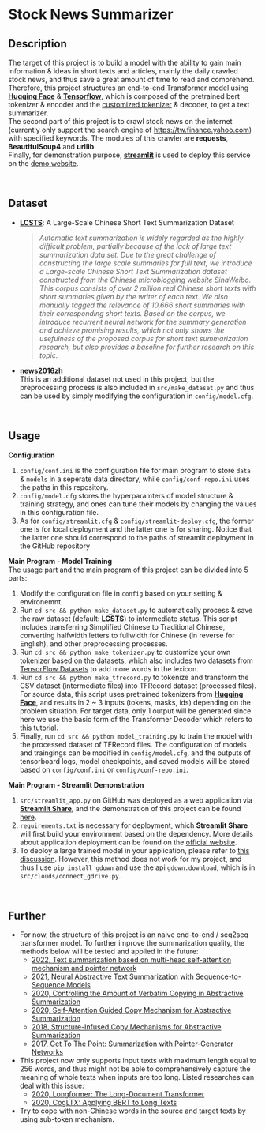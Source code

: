 # **Stock News Summarizer**

## **Description**
The target of this project is to build a model with the ability to gain main information & ideas in short texts and articles, mainly the daily crawled stock news, and thus save a great amount of time to read and comprehend. Therefore, this project structures an end-to-end Transformer model using [**Hugging Face**](https://huggingface.co/) & [**Tensorflow**](https://www.tensorflow.org/?hl=zh-tw), which is composed of the pretrained bert tokenizer & encoder and the [customized tokenizer](https://github.com/bobscchien/text-tokenizer) & decoder, to get a text summarizer. <br>
The second part of this project is to crawl stock news on the internet (currently only support the search engine of https://tw.finance.yahoo.com) with specified keywords. The modules of this crawler are **requests**, **BeautifulSoup4** and **urllib**. <br> 
Finally, for demonstration purpose, [**streamlit**](https://streamlit.io/) is used to deploy this service on the [demo website](https://share.streamlit.io/bobscchien/text-summarizer/src/streamlit_app.py).

<br>

## **Dataset**

* [**LCSTS**](http://icrc.hitsz.edu.cn/Article/show/139.html): A Large-Scale Chinese Short Text Summarization Dataset <br> 
  >  _Automatic text summarization is widely regarded as the highly difficult problem, partially because of the lack of large text summarization data set. Due to the great challenge of constructing the large scale summaries for full text, we introduce a Large-scale Chinese Short Text Summarization dataset constructed from the Chinese microblogging website SinaWeibo. This corpus consists of over 2 million real Chinese short texts with short summaries given by the writer of each text. We also manually tagged the relevance of 10,666 short summaries with their corresponding short texts. Based on the corpus, we introduce recurrent neural network for the summary generation and achieve promising results, which not only shows the usefulness of the proposed corpus for short text summarization research, but also provides a baseline for further research on this topic._

* [**news2016zh**](https://github.com/brightmart/nlp_chinese_corpus) <br>
  This is an additional dataset not used in this project, but the preprocessing process is also included in `src/make_dataset.py` and thus can be used by simply modifying the configuration in `config/model.cfg`.

<br>

## **Usage**
**Configuration** <br>
1. `config/conf.ini` is the configuration file for main program to store `data` & `models` in a seperate data directory, while `config/conf-repo.ini` uses the paths in this repository. 
2. `config/model.cfg` stores the hyperparamters of model structure & training strategy, and ones can tune their models by changing the values in this configuration file. 
3. As for `config/streamlit.cfg` & `config/streamlit-deploy.cfg`, the former one is for local deployment and the latter one is for sharing. Notice that the latter one should correspond to the paths of streamlit deployment in the GitHub repository <br>

**Main Program - Model Training** <br>
The usage part and the main program of this project can be divided into 5 parts:
1. Modify the configuration file in `config` based on your setting & environemnt.
2. Run `cd src && python make_dataset.py` to automatically process & save the raw dataset (default: [**LCSTS**](http://icrc.hitsz.edu.cn/Article/show/139.html)) to intermediate status. This script includes transferring Simplified Chinese to Traditional Chinese, converting halfwidth letters to fullwidth for Chinese (in reverse for English), and other preprocessing processes. 
3. Run `cd src && python make_tokenizer.py` to customize your own tokenizer based on the datasets, which also includes two datasets from [TensorFlow Datasets](https://www.tensorflow.org/datasets/overview) to add more words in the lexicon.
4. Run `cd src && python make_tfrecord.py` to tokenize and transform the CSV dataset (intermediate files) into TFRecord dataset (processed files). For source data, this script uses pretrained tokenizers from [**Hugging Face**](https://huggingface.co/), and results in 2 ~ 3 inputs (tokens, masks, ids) depending on the problem situation. For target data, only 1 output will be generated since here we use the basic form of the Transformer Decoder which refers to [this tutorial](https://www.tensorflow.org/text/tutorials/transformer).
5. Finally, run `cd src && python model_training.py` to train the model with the processed dataset of TFRecord files. The configuration of models and traingings can be modified in `config/model.cfg`, and the outputs of tensorboard logs, model checkpoints, and saved models will be stored based on `config/conf.ini` or `config/conf-repo.ini`.

**Main Program - Streamlit Demonstration** <br>
1. `src/streamlit_app.py` on GitHub was deployed as a web application via [**Streamlit Share**](https://share.streamlit.io/), and the demonstration of this project can be found [here](https://share.streamlit.io/bobscchien/text-summarizer/src/streamlit_app.py).
2. `requirements.txt` is necessary for deployment, which **Streamlit Share** will first build your environment based on the dependency. More details about application deployment can be found on the [official website](https://docs.streamlit.io/streamlit-cloud/get-started/deploy-an-app).
3. To deploy a large trained model in your application, please refer to [this discussion](https://discuss.streamlit.io/t/how-to-download-large-model-files-to-the-sharing-app/7160/5). However, this method does not work for my project, and thus I use `pip install gdown` and use the api `gdown.download`, which is in `src/clouds/connect_gdrive.py`.

<br>

## **Further**
* For now, the structure of this project is an naive end-to-end / seq2seq transformer model. To further improve the summarization quality, the methods below will be tested and applied in the future:
  * [2022, Text summarization based on multi-head self-attention mechanism and pointer network](https://link.springer.com/article/10.1007/s40747-021-00527-2)
  * [2021, Neural Abstractive Text Summarization with Sequence-to-Sequence Models](https://dl.acm.org/doi/abs/10.1145/3419106)
  * [2020, Controlling the Amount of Verbatim Copying in Abstractive Summarization](https://arxiv.org/pdf/1911.10390.pdf)
  * [2020, Self-Attention Guided Copy Mechanism for Abstractive Summarization](https://aclanthology.org/2020.acl-main.125.pdf)
  * [2018, Structure-Infused Copy Mechanisms for Abstractive Summarization](https://aclanthology.org/C18-1146.pdf)
  * [2017, Get To The Point: Summarization with Pointer-Generator Networks](https://arxiv.org/abs/1704.04368)
* This project now only supports input texts with maximum length equal to 256 words, and thus might not be able to comprehensively capture the meaning of whole texts when inputs are too long. Listed researches can deal with this issue:
  * [2020, Longformer: The Long-Document Transformer](https://arxiv.org/abs/2004.05150)
  * [2020, CogLTX: Applying BERT to Long Texts](https://proceedings.neurips.cc/paper/2020/file/96671501524948bc3937b4b30d0e57b9-Paper.pdf)  
* Try to cope with non-Chinese words in the source and target texts by using sub-token mechanism.

<br>
